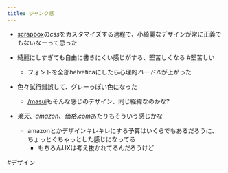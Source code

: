 ```yaml
---
title: ジャンク感
---
```


* [scrapbox](Scrapbox.md)の*css*をカスタマイズする過程で、小綺麗なデザインが常に正義でもないなーって思った

* 綺麗にしすぎても自由に書きにくい感じがする、堅苦しくなる #堅苦しい
  
  * フォントを全部helveticaにしたら心理的*ハードル*が上がった
* 色々試行錯誤して、グレーっぽい色になった
  
  * [/masui](https://scrapbox.io/masui)もそんな感じのデザイン、同じ経緯なのかな?
* *楽天*、*amazon*、*価格.com*あたりもそういう感じかな
  
  * amazonとかデザインキレキレにする予算はいくらでもあるだろうに、ちょっとぐちゃっとした感じになってる
    * もちろんUXは考え抜かれてるんだろうけど

\#デザイン
